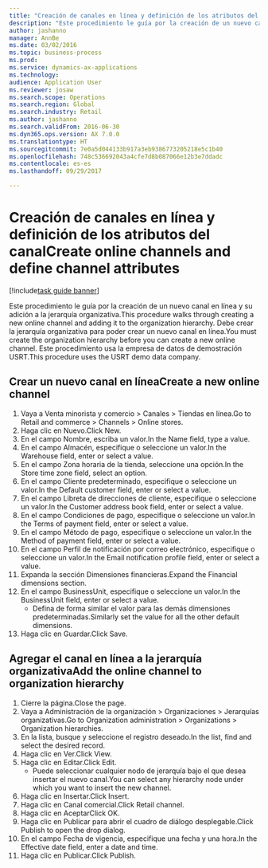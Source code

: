 ```yaml
--- 
title: "Creación de canales en línea y definición de los atributos del canal"
description: "Este procedimiento le guía por la creación de un nuevo canal en línea y su adición a la jerarquía organizativa."
author: jashanno
manager: AnnBe
ms.date: 03/02/2016
ms.topic: business-process
ms.prod: 
ms.service: dynamics-ax-applications
ms.technology: 
audience: Application User
ms.reviewer: josaw
ms.search.scope: Operations
ms.search.region: Global
ms.search.industry: Retail
ms.author: jashanno
ms.search.validFrom: 2016-06-30
ms.dyn365.ops.version: AX 7.0.0
ms.translationtype: HT
ms.sourcegitcommit: 7e0a5d044133b917a3eb9386773205218e5c1b40
ms.openlocfilehash: 748c536692043a4cfe7d8b087066e12b3e7ddadc
ms.contentlocale: es-es
ms.lasthandoff: 09/29/2017

---
```

# <a name="create-online-channels-and-define-channel-attributes"></a><span data-ttu-id="6de43-103">Creación de canales en línea y definición de los atributos del canal</span><span class="sxs-lookup"><span data-stu-id="6de43-103">Create online channels and define channel attributes</span></span>

[!include[task guide banner](../includes/task-guide-banner.md)]

<span data-ttu-id="6de43-104">Este procedimiento le guía por la creación de un nuevo canal en línea y su adición a la jerarquía organizativa.</span><span class="sxs-lookup"><span data-stu-id="6de43-104">This procedure walks through creating a new online channel and adding it to the organization hierarchy.</span></span> <span data-ttu-id="6de43-105">Debe crear la jerarquía organizativa para poder crear un nuevo canal en línea.</span><span class="sxs-lookup"><span data-stu-id="6de43-105">You must create the organization hierarchy before you can create a new online channel.</span></span> <span data-ttu-id="6de43-106">Este procedimiento usa la empresa de datos de demostración USRT.</span><span class="sxs-lookup"><span data-stu-id="6de43-106">This procedure uses the USRT demo data company.</span></span>


## <a name="create-a-new-online-channel"></a><span data-ttu-id="6de43-107">Crear un nuevo canal en línea</span><span class="sxs-lookup"><span data-stu-id="6de43-107">Create a new online channel</span></span>
1. <span data-ttu-id="6de43-108">Vaya a Venta minorista y comercio > Canales > Tiendas en línea.</span><span class="sxs-lookup"><span data-stu-id="6de43-108">Go to Retail and commerce > Channels > Online stores.</span></span>
2. <span data-ttu-id="6de43-109">Haga clic en Nuevo.</span><span class="sxs-lookup"><span data-stu-id="6de43-109">Click New.</span></span>
3. <span data-ttu-id="6de43-110">En el campo Nombre, escriba un valor.</span><span class="sxs-lookup"><span data-stu-id="6de43-110">In the Name field, type a value.</span></span>
4. <span data-ttu-id="6de43-111">En el campo Almacén, especifique o seleccione un valor.</span><span class="sxs-lookup"><span data-stu-id="6de43-111">In the Warehouse field, enter or select a value.</span></span>
5. <span data-ttu-id="6de43-112">En el campo Zona horaria de la tienda, seleccione una opción.</span><span class="sxs-lookup"><span data-stu-id="6de43-112">In the Store time zone field, select an option.</span></span>
6. <span data-ttu-id="6de43-113">En el campo Cliente predeterminado, especifique o seleccione un valor.</span><span class="sxs-lookup"><span data-stu-id="6de43-113">In the Default customer field, enter or select a value.</span></span>
7. <span data-ttu-id="6de43-114">En el campo Libreta de direcciones de cliente, especifique o seleccione un valor.</span><span class="sxs-lookup"><span data-stu-id="6de43-114">In the Customer address book field, enter or select a value.</span></span>
8. <span data-ttu-id="6de43-115">En el campo Condiciones de pago, especifique o seleccione un valor.</span><span class="sxs-lookup"><span data-stu-id="6de43-115">In the Terms of payment field, enter or select a value.</span></span>
9. <span data-ttu-id="6de43-116">En el campo Método de pago, especifique o seleccione un valor.</span><span class="sxs-lookup"><span data-stu-id="6de43-116">In the Method of payment field, enter or select a value.</span></span>
10. <span data-ttu-id="6de43-117">En el campo Perfil de notificación por correo electrónico, especifique o seleccione un valor.</span><span class="sxs-lookup"><span data-stu-id="6de43-117">In the Email notification profile field, enter or select a value.</span></span>
11. <span data-ttu-id="6de43-118">Expanda la sección Dimensiones financieras.</span><span class="sxs-lookup"><span data-stu-id="6de43-118">Expand the Financial dimensions section.</span></span>
12. <span data-ttu-id="6de43-119">En el campo BusinessUnit, especifique o seleccione un valor.</span><span class="sxs-lookup"><span data-stu-id="6de43-119">In the BusinessUnit field, enter or select a value.</span></span>
    * <span data-ttu-id="6de43-120">Defina de forma similar el valor para las demás dimensiones predeterminadas.</span><span class="sxs-lookup"><span data-stu-id="6de43-120">Similarly set the value for all the other default dimensions.</span></span>  
13. <span data-ttu-id="6de43-121">Haga clic en Guardar.</span><span class="sxs-lookup"><span data-stu-id="6de43-121">Click Save.</span></span>

## <a name="add-the-online-channel-to-organization-hierarchy"></a><span data-ttu-id="6de43-122">Agregar el canal en línea a la jerarquía organizativa</span><span class="sxs-lookup"><span data-stu-id="6de43-122">Add the online channel to organization hierarchy</span></span>
1. <span data-ttu-id="6de43-123">Cierre la página.</span><span class="sxs-lookup"><span data-stu-id="6de43-123">Close the page.</span></span>
2. <span data-ttu-id="6de43-124">Vaya a Administración de la organización > Organizaciones > Jerarquías organizativas.</span><span class="sxs-lookup"><span data-stu-id="6de43-124">Go to Organization administration > Organizations > Organization hierarchies.</span></span>
3. <span data-ttu-id="6de43-125">En la lista, busque y seleccione el registro deseado.</span><span class="sxs-lookup"><span data-stu-id="6de43-125">In the list, find and select the desired record.</span></span>
4. <span data-ttu-id="6de43-126">Haga clic en Ver.</span><span class="sxs-lookup"><span data-stu-id="6de43-126">Click View.</span></span>
5. <span data-ttu-id="6de43-127">Haga clic en Editar.</span><span class="sxs-lookup"><span data-stu-id="6de43-127">Click Edit.</span></span>
    * <span data-ttu-id="6de43-128">Puede seleccionar cualquier nodo de jerarquía bajo el que desea insertar el nuevo canal.</span><span class="sxs-lookup"><span data-stu-id="6de43-128">You can select any hierarchy node under which you want to insert the new channel.</span></span>  
6. <span data-ttu-id="6de43-129">Haga clic en Insertar.</span><span class="sxs-lookup"><span data-stu-id="6de43-129">Click Insert.</span></span>
7. <span data-ttu-id="6de43-130">Haga clic en Canal comercial.</span><span class="sxs-lookup"><span data-stu-id="6de43-130">Click Retail channel.</span></span>
8. <span data-ttu-id="6de43-131">Haga clic en Aceptar</span><span class="sxs-lookup"><span data-stu-id="6de43-131">Click OK.</span></span>
9. <span data-ttu-id="6de43-132">Haga clic en Publicar para abrir el cuadro de diálogo desplegable.</span><span class="sxs-lookup"><span data-stu-id="6de43-132">Click Publish to open the drop dialog.</span></span>
10. <span data-ttu-id="6de43-133">En el campo Fecha de vigencia, especifique una fecha y una hora.</span><span class="sxs-lookup"><span data-stu-id="6de43-133">In the Effective date field, enter a date and time.</span></span>
11. <span data-ttu-id="6de43-134">Haga clic en Publicar.</span><span class="sxs-lookup"><span data-stu-id="6de43-134">Click Publish.</span></span>


